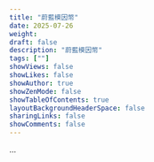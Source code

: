 ```yaml
---
title: "蔚藍模因幣"
date: 2025-07-26
weight: 
draft: false
description: "蔚藍模因幣"
tags: [""]
showViews: false
showLikes: false
showAuthor: true
showZenMode: false
showTableOfContents: true
layoutBackgroundHeaderSpace: false
sharingLinks: false
showComments: false
---
```


...